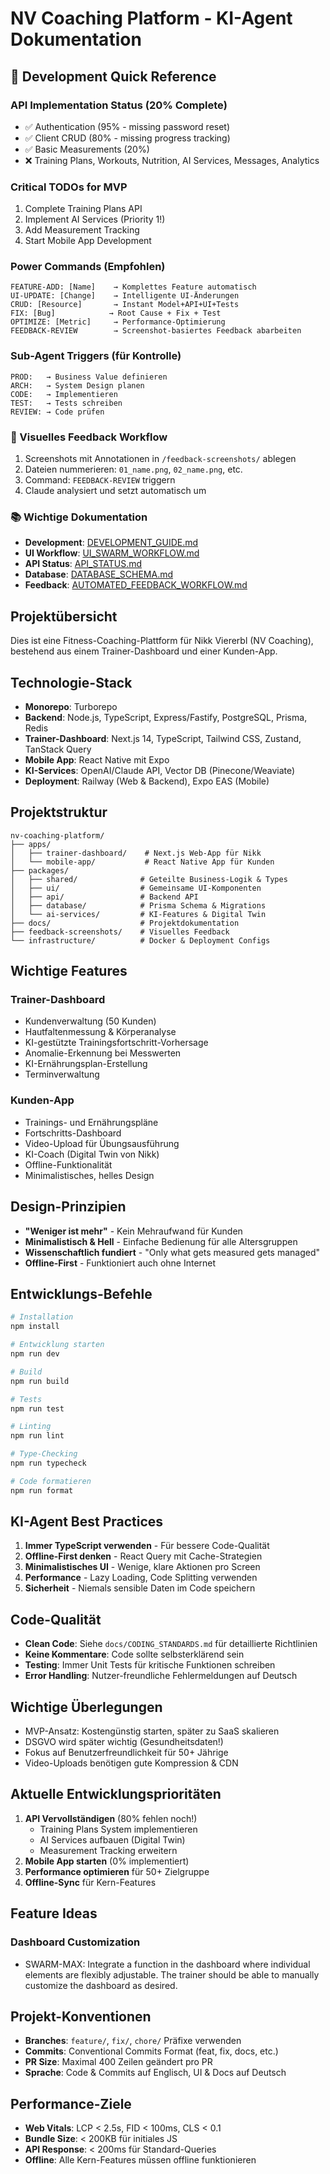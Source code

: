 # NV Coaching Platform - KI-Agent Dokumentation

## 🚀 Development Quick Reference

### API Implementation Status (20% Complete)
- ✅ Authentication (95% - missing password reset)
- ✅ Client CRUD (80% - missing progress tracking)  
- ✅ Basic Measurements (20%)
- ❌ Training Plans, Workouts, Nutrition, AI Services, Messages, Analytics

### Critical TODOs for MVP
1. Complete Training Plans API
2. Implement AI Services (Priority 1!)
3. Add Measurement Tracking
4. Start Mobile App Development

### Power Commands (Empfohlen)
```
FEATURE-ADD: [Name]    → Komplettes Feature automatisch
UI-UPDATE: [Change]    → Intelligente UI-Änderungen  
CRUD: [Resource]       → Instant Model+API+UI+Tests
FIX: [Bug]            → Root Cause + Fix + Test
OPTIMIZE: [Metric]     → Performance-Optimierung
FEEDBACK-REVIEW        → Screenshot-basiertes Feedback abarbeiten
```

### Sub-Agent Triggers (für Kontrolle)
```
PROD:   → Business Value definieren
ARCH:   → System Design planen
CODE:   → Implementieren
TEST:   → Tests schreiben
REVIEW: → Code prüfen
```

### 📸 Visuelles Feedback Workflow
1. Screenshots mit Annotationen in `/feedback-screenshots/` ablegen
2. Dateien nummerieren: `01_name.png`, `02_name.png`, etc.
3. Command: `FEEDBACK-REVIEW` triggern
4. Claude analysiert und setzt automatisch um

### 📚 Wichtige Dokumentation
- **Development**: [DEVELOPMENT_GUIDE.md](./DEVELOPMENT_GUIDE.md)
- **UI Workflow**: [UI_SWARM_WORKFLOW.md](./UI_SWARM_WORKFLOW.md)
- **API Status**: [API_STATUS.md](./API_STATUS.md)
- **Database**: [DATABASE_SCHEMA.md](./DATABASE_SCHEMA.md)
- **Feedback**: [AUTOMATED_FEEDBACK_WORKFLOW.md](./AUTOMATED_FEEDBACK_WORKFLOW.md)

## Projektübersicht
Dies ist eine Fitness-Coaching-Plattform für Nikk Viererbl (NV Coaching), bestehend aus einem Trainer-Dashboard und einer Kunden-App.

## Technologie-Stack
- **Monorepo**: Turborepo
- **Backend**: Node.js, TypeScript, Express/Fastify, PostgreSQL, Prisma, Redis
- **Trainer-Dashboard**: Next.js 14, TypeScript, Tailwind CSS, Zustand, TanStack Query
- **Mobile App**: React Native mit Expo
- **KI-Services**: OpenAI/Claude API, Vector DB (Pinecone/Weaviate)
- **Deployment**: Railway (Web & Backend), Expo EAS (Mobile)

## Projektstruktur
```
nv-coaching-platform/
├── apps/
│   ├── trainer-dashboard/    # Next.js Web-App für Nikk
│   └── mobile-app/           # React Native App für Kunden
├── packages/
│   ├── shared/              # Geteilte Business-Logik & Types
│   ├── ui/                  # Gemeinsame UI-Komponenten
│   ├── api/                 # Backend API
│   ├── database/            # Prisma Schema & Migrations
│   └── ai-services/         # KI-Features & Digital Twin
├── docs/                    # Projektdokumentation
├── feedback-screenshots/    # Visuelles Feedback
└── infrastructure/          # Docker & Deployment Configs
```

## Wichtige Features

### Trainer-Dashboard
- Kundenverwaltung (50 Kunden)
- Hautfaltenmessung & Körperanalyse
- KI-gestützte Trainingsfortschritt-Vorhersage
- Anomalie-Erkennung bei Messwerten
- KI-Ernährungsplan-Erstellung
- Terminverwaltung

### Kunden-App
- Trainings- und Ernährungspläne
- Fortschritts-Dashboard
- Video-Upload für Übungsausführung
- KI-Coach (Digital Twin von Nikk)
- Offline-Funktionalität
- Minimalistisches, helles Design

## Design-Prinzipien
- **"Weniger ist mehr"** - Kein Mehraufwand für Kunden
- **Minimalistisch & Hell** - Einfache Bedienung für alle Altersgruppen
- **Wissenschaftlich fundiert** - "Only what gets measured gets managed"
- **Offline-First** - Funktioniert auch ohne Internet

## Entwicklungs-Befehle
```bash
# Installation
npm install

# Entwicklung starten
npm run dev

# Build
npm run build

# Tests
npm run test

# Linting
npm run lint

# Type-Checking
npm run typecheck

# Code formatieren
npm run format
```

## KI-Agent Best Practices
1. **Immer TypeScript verwenden** - Für bessere Code-Qualität
2. **Offline-First denken** - React Query mit Cache-Strategien
3. **Minimalistisches UI** - Wenige, klare Aktionen pro Screen
4. **Performance** - Lazy Loading, Code Splitting verwenden
5. **Sicherheit** - Niemals sensible Daten im Code speichern

## Code-Qualität
- **Clean Code**: Siehe `docs/CODING_STANDARDS.md` für detaillierte Richtlinien
- **Keine Kommentare**: Code sollte selbsterklärend sein
- **Testing**: Immer Unit Tests für kritische Funktionen schreiben
- **Error Handling**: Nutzer-freundliche Fehlermeldungen auf Deutsch

## Wichtige Überlegungen
- MVP-Ansatz: Kostengünstig starten, später zu SaaS skalieren
- DSGVO wird später wichtig (Gesundheitsdaten!)
- Fokus auf Benutzerfreundlichkeit für 50+ Jährige
- Video-Uploads benötigen gute Kompression & CDN

## Aktuelle Entwicklungsprioritäten
1. **API Vervollständigen** (80% fehlen noch!)
   - Training Plans System implementieren
   - AI Services aufbauen (Digital Twin)
   - Measurement Tracking erweitern
2. **Mobile App starten** (0% implementiert)
3. **Performance optimieren** für 50+ Zielgruppe
4. **Offline-Sync** für Kern-Features

## Feature Ideas
### Dashboard Customization
- SWARM-MAX: Integrate a function in the dashboard where individual elements are flexibly adjustable. The trainer should be able to manually customize the dashboard as desired.

## Projekt-Konventionen
- **Branches**: `feature/`, `fix/`, `chore/` Präfixe verwenden
- **Commits**: Conventional Commits Format (feat, fix, docs, etc.)
- **PR Size**: Maximal 400 Zeilen geändert pro PR
- **Sprache**: Code & Commits auf Englisch, UI & Docs auf Deutsch

## Performance-Ziele
- **Web Vitals**: LCP < 2.5s, FID < 100ms, CLS < 0.1
- **Bundle Size**: < 200KB für initiales JS
- **API Response**: < 200ms für Standard-Queries
- **Offline**: Alle Kern-Features müssen offline funktionieren
